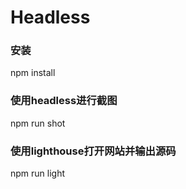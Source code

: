 # Headless

### 安装

npm install

### 使用headless进行截图

npm run shot

### 使用lighthouse打开网站并输出源码

npm run light
